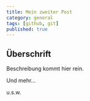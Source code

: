 ```yaml
---
title: Mein zweiter Post
category: general
tags: [github, git]
published: true
---
```

## Überschrift

Beschreibung kommt hier rein.

Und mehr...

u.s.w.